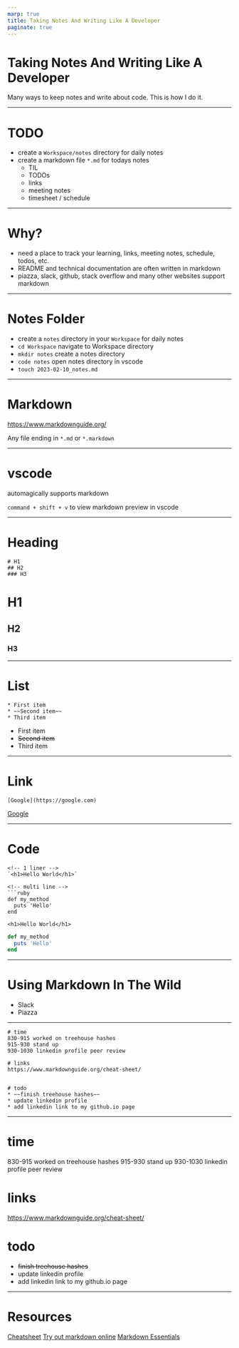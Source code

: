 ```yaml
---
marp: true
title: Taking Notes And Writing Like A Developer
paginate: true
---
```


# Taking Notes And Writing Like A Developer
Many ways to keep notes and write about code. This is how I do it.

---

# TODO
* create a `Workspace/notes` directory for daily notes
* create a markdown file `*.md` for todays notes
  * TIL
  * TODOs
  * links
  * meeting notes
  * timesheet / schedule

---

# Why?
* need a place to track your learning, links, meeting notes, schedule, todos, etc.
* README and technical documentation are often written in markdown
* piazza, slack, github, stack overflow and many other websites support markdown

---

# Notes Folder
* create a `notes` directory in your `Workspace` for daily notes
* `cd Workspace` navigate to Workspace directory
* `mkdir notes` create a notes directory
* `code notes` open notes directory in vscode
* `touch 2023-02-10_notes.md`

---

# Markdown
https://www.markdownguide.org/

Any file ending in `*.md` or `*.markdown`

---
# vscode
automagically supports markdown

`command + shift + v` to view markdown preview in vscode

---

# Heading
```
# H1
## H2
### H3
```

# H1
## H2
### H3

---

# List

```
* First item
* ~~Second item~~
* Third item
```

* First item
* ~~Second item~~
* Third item


---

# Link
`[Google](https://google.com)`

[Google](https://google.com)

---

# Code

```
<!-- 1 liner -->
`<h1>Hello World</h1>`

<!-- multi line -->
```ruby
def my_method
  puts 'Hello'
end
```
`<h1>Hello World</h1>`

```ruby
def my_method
  puts 'Hello'
end
```

---


# Using Markdown In The Wild
* Slack
* Piazza

---

```
# time
830-915 worked on treehouse hashes
915-930 stand up
930-1030 linkedin profile peer review

# links
https://www.markdownguide.org/cheat-sheet/


# todo
* ~~finish treehouse hashes~~
* update linkedin profile
* add linkedin link to my github.io page

```
---

# time
830-915 worked on treehouse hashes
915-930 stand up
930-1030 linkedin profile peer review

# links
https://www.markdownguide.org/cheat-sheet/

# todo
* ~~finish treehouse hashes~~
* update linkedin profile
* add linkedin link to my github.io page


---

# Resources

[Cheatsheet](https://www.markdownguide.org/cheat-sheet/)
[Try out markdown online](https://dillinger.io/)
[Markdown Essentials](https://gist.github.com/raghubetina/a1b6e89e24a8c3acae6f0b63a1fd3323)
